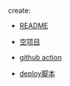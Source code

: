 create: 
- [README](/create/README.md)

- [空项目](/create/空项目.md)

- [github action](/create/github%20action.md)

- [deploy脚本](/create/deploy脚本.md)
